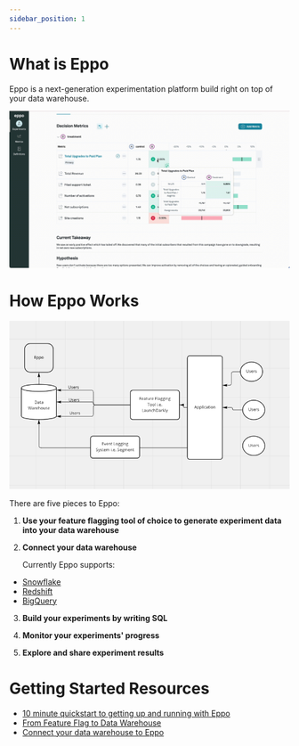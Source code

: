 ```yaml
---
sidebar_position: 1
---
```


# What is Eppo

Eppo is a next-generation experimentation platform build right on top of your data warehouse.

![What is Eppo Gif](../static/img/building-experiments/what-is-eppo.gif)

# How Eppo Works

![How Eppo Works](../static/img/building-experiments/how-eppo-works.png)

There are five pieces to Eppo:

1. **Use your feature flagging tool of choice to generate experiment data into your data warehouse**

2. **Connect your data warehouse**

   Currently Eppo supports:

- [Snowflake](./connecting-your-data/data-warehouses/connecting-to-snowflake)
- [Redshift](./connecting-your-data/data-warehouses/connecting-to-redshift)
- [BigQuery](./connecting-your-data/data-warehouses/connecting-to-bigquery)

3. **Build your experiments by writing SQL**

4. **Monitor your experiments' progress**

5. **Explore and share experiment results**

# Getting Started Resources

- [10 minute quickstart to getting up and running with Eppo](./quickstart.md)
- [From Feature Flag to Data Warehouse](./connecting-your-data/feature-flagging/index.md)
- [Connect your data warehouse to Eppo](./connecting-your-data/data-warehouses/connecting-to-bigquery)
